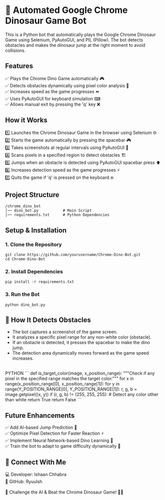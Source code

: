 # 🦖 Automated Google Chrome Dinosaur Game Bot
This is a Python bot that automatically plays the Google Chrome Dinosaur Game using Selenium, PyAutoGUI, and PIL (Pillow). The bot detects obstacles and makes the dinosaur jump at the right moment to avoid collisions.

## Features
✅ Plays the Chrome Dino Game automatically 🎮<br>
✅ Detects obstacles dynamically using pixel color analysis 🎯<br>
✅ Increases speed as the game progresses ⏩<br>
✅ Uses PyAutoGUI for keyboard simulation ⌨<br>
✅ Allows manual exit by pressing the 'q' key ❌<br>

## How it Works 
1️⃣ Launches the Chrome Dinosaur Game in the browser using Selenium 🌐<br>
2️⃣ Starts the game automatically by pressing the spacebar 🎮<br>
3️⃣ Takes screenshots at regular intervals using PyAutoGUI 📸<br>
4️⃣ Scans pixels in a specified region to detect obstacles 🏗<br>
5️⃣ Jumps when an obstacle is detected using PyAutoGUI spacebar press ⬆<br>
6️⃣ Increases detection speed as the game progresses ⚡<br>
7️⃣ Quits the game if 'q' is pressed on the keyboard 🔚<br>

## Project Structure
```
/chrome_dino_bot
│── dino_bot.py           # Main Script
│── requirements.txt      # Python Dependencies
```

## Setup & Installation
### 1. Clone the Repository
```
git clone https://github.com/yourusername/Chrome-Dino-Bot.git
cd Chrome-Dino-Bot
```

### 2. Install Dependencies
```
pip install -r requirements.txt

```

### 3. Run the Bot
```
python dino_bot.py
```

## 🎯 How It Detects Obstacles
- The bot captures a screenshot of the game screen.
- It analyzes a specific pixel range for any non-white color (obstacle).
- If an obstacle is detected, it presses the spacebar to make the dino jump.
- The detection area dynamically moves forward as the game speed increases.
<br>
PYTHON
```
def is_target_color(image, x_position_range):
    """Check if any pixel in the specified range matches the target color."""
    for x in range(x_position_range[0], x_position_range[1]):
        for y in range(Y_POSITION_RANGE[0], Y_POSITION_RANGE[1]):
            r, g, b = image.getpixel((x, y))
            if (r, g, b) != (255, 255, 255):  # Detect any color other than white
                return True
    return False
```

## Future Enhancements
✅ Add AI-based Jump Prediction 🧠<br>
✅ Optimize Pixel Detection for Faster Reaction ⚡<br>
✅ Implement Neural Network-based Dino Learning 🤖<br>
✅ Train the bot to adapt to game difficulty dynamically 🎯<br>

## 💙 Connect With Me
💻 Developer: Ishaan Chhabra<br>
🔗 GitHub: RyuuIsh<br>
<br>
💙 Challenge the AI & Beat the Chrome Dinosaur Game! 🦖🚀










